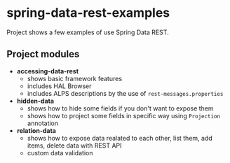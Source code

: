 # spring-data-rest-examples
Project shows a few examples of use Spring Data REST.

## Project modules
* **accessing-data-rest**
    + shows basic framework features
    + includes HAL Browser
    + includes ALPS descriptions by the use of `rest-messages.properties`
* **hidden-data**
    + shows how to hide some fields if you don't want to expose them
    + shows how to project some fields in specific way using `Projection` annotation
* **relation-data**
    + shows how to expose data realated to each other, list them, add items, delete data with REST API
    + custom data validation
